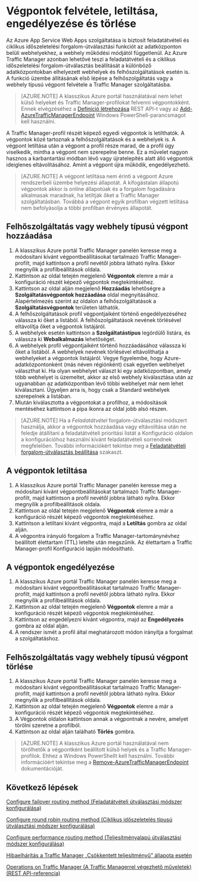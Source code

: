 <properties
   pageTitle="Végpontok kezelése az Azure Traffic Managerben | Microsoft Azure"
   description="Ez a cikk a végpontok Azure Traffic Managerben végzett felvételében, eltávolításában, engedélyezésében és letiltásában segít."
   services="traffic-manager"
   documentationCenter=""
   authors="sdwheeler"
   manager="carmonm"
   editor="tysonn" />
<tags
   ms.service="traffic-manager"
   ms.devlang="na"
   ms.topic="get-started-article"
   ms.tgt_pltfrm="na"
   ms.workload="infrastructure-services"
   ms.date="03/17/2016"
   ms.author="sewhee" />

# Végpontok felvétele, letiltása, engedélyezése és törlése

Az Azure App Service Web Apps szolgáltatása is biztosít feladatátvételi és ciklikus időszeletelési forgalom-útválasztási funkciót az adatközponton belüli webhelyekhez, a webhely működési módjától függetlenül. Az Azure Traffic Manager azonban lehetővé teszi a feladatátvételi és a ciklikus időszeletelési forgalom-útválasztás beállítását a különböző adatközpontokban elhelyezett webhelyek és felhőszolgáltatások esetén is. A funkció üzembe állításának első lépése a felhőszolgáltatás vagy a webhely típusú végpont felvétele a Traffic Manager szolgáltatásba.

>[AZURE.NOTE] A klasszikus Azure portál használatával nem lehet külső helyeket és Traffic Manager-profilokat felvenni végpontokként. Ennek elvégzéséhez a [Definíció létrehozása](http://go.microsoft.com/fwlink/p/?LinkId=400772) REST API-t vagy az [Add-AzureTrafficManagerEndpoint](http://go.microsoft.com/fwlink/p/?LinkId=400774) Windows PowerShell-parancsmagot kell használni.

A Traffic Manager-profil részét képező egyedi végpontok is letilthatók. A végpontok közé tartoznak a felhőszolgáltatások és a webhelyek is. A végpont letiltása után a végpont a profil része marad, de a profil úgy viselkedik, mintha a végpont nem szerepelne benne. Ez a művelet nagyon hasznos a karbantartási módban lévő vagy újratelepítés alatt álló végpontok ideiglenes eltávolításához. Amint a végpont újra működik, engedélyezhető.

>[AZURE.NOTE] A végpont letiltása nem érinti a végpont Azure rendszerbeli üzembe helyezési állapotát. A kifogástalan állapotú végpontok akkor is online állapotúak és a forgalom fogadására alkalmasak maradnak, ha letiltják őket a Traffic Manager szolgáltatásban. Továbbá a végpont egyik profilban végzett letiltása nem befolyásolja a többi profilban érvényes állapotát.

## Felhőszolgáltatás vagy webhely típusú végpont hozzáadása


1. A klasszikus Azure portál Traffic Manager panelén keresse meg a módosítani kívánt végpontbeállításokat tartalmazó Traffic Manager-profilt, majd kattintson a profil nevétől jobbra látható nyílra. Ekkor megnyílik a profilbeállítások oldala.
2. Kattintson az oldal tetején megjelenő **Végpontok** elemre a már a konfiguráció részét képező végpontok megtekintéséhez.
3. Kattintson az oldal alján megjelenő **Hozzáadás** lehetőségre a **Szolgáltatásvégpontok hozzáadása** oldal megnyitásához. Alapértelmezés szerint az oldalon a felhőszolgáltatások a **Szolgáltatásvégpontok** területen láthatók.
4. A felhőszolgáltatások profil végpontjaiként történő engedélyezéséhez válassza ki őket a listából. A felhőszolgáltatások nevének törlésével eltávolítja őket a végpontok listájáról.
5. A webhelyek esetén kattintson a **Szolgáltatástípus** legördülő listára, és válassza ki **Webalkalmazás** lehetőséget.
6. A webhelyek profil végpontjaiként történő hozzáadásához válassza ki őket a listából. A webhelyek nevének törlésével eltávolíthatja a webhelyeket a végpontok listájáról. Vegye figyelembe, hogy Azure-adatközpontonként (más néven régiónként) csak egyetlen webhelyet választhat ki. Ha olyan webhelyet választ ki egy adatközpontban, amely több webhelyet is üzemeltet, akkor az első webhely kiválasztása után az ugyanabban az adatközpontban lévő többi webhelyet már nem lehet kiválasztani. Ügyeljen arra is, hogy csak a Standard webhelyek szerepelnek a listában.
7. Miután kiválasztotta a végpontokat a profilhoz, a módosítások mentéséhez kattintson a pipa ikonra az oldal jobb alsó részen.

>[AZURE.NOTE] Ha a *Feladatátvétel* forgalom-útválasztási módszert használja, akkor a végpontok hozzáadása vagy eltávolítása után ne feledje átállítani a feladatátvételi prioritási listát a Konfiguráció oldalon a konfigurációhoz használni kívánt feladatátvételi sorrendnek megfelelően. További információkért tekintse meg a [Feladatátvételi forgalom-útválasztás beállítása](traffic-manager-configure-failover-routing-method.md) szakaszt.

## A végpontok letiltása

1. A klasszikus Azure portál Traffic Manager panelén keresse meg a módosítani kívánt végpontbeállításokat tartalmazó Traffic Manager-profilt, majd kattintson a profil nevétől jobbra látható nyílra. Ekkor megnyílik a profilbeállítások oldala.
2. Kattintson az oldal tetején megjelenő **Végpontok** elemre a már a konfiguráció részét képező végpontok megtekintéséhez.
3. Kattintson a letiltani kívánt végpontra, majd a **Letiltás** gombra az oldal alján.
4. A végpontra irányuló forgalom a Traffic Manager-tartománynévhez beállított élettartam (TTL) letelte után megszűnik. Az élettartam a Traffic Manager-profil Konfiguráció lapján módosítható.

## A végpontok engedélyezése

1. A klasszikus Azure portál Traffic Manager panelén keresse meg a módosítani kívánt végpontbeállításokat tartalmazó Traffic Manager-profilt, majd kattintson a profil nevétől jobbra látható nyílra. Ekkor megnyílik a profilbeállítások oldala.
2. Kattintson az oldal tetején megjelenő **Végpontok** elemre a már a konfiguráció részét képező végpontok megtekintéséhez.
3. Kattintson az engedélyezni kívánt végpontra, majd az **Engedélyezés** gombra az oldal alján.
4. A rendszer ismét a profil által meghatározott módon irányítja a forgalmat a szolgáltatáshoz.

## Felhőszolgáltatás vagy webhely típusú végpont törlése


1. A klasszikus Azure portál Traffic Manager panelén keresse meg a módosítani kívánt végpontbeállításokat tartalmazó Traffic Manager-profilt, majd kattintson a profil nevétől jobbra látható nyílra. Ekkor megnyílik a profilbeállítások oldala.
2. Kattintson az oldal tetején megjelenő **Végpontok** elemre a már a konfiguráció részét képező végpontok megtekintéséhez.
3. A Végpontok oldalon kattintson annak a végpontnak a nevére, amelyet törölni szeretne a profilból.
4. Kattintson az oldal alján található **Törlés** gombra.

>[AZURE.NOTE] A klasszikus Azure portál használatával nem törölhetők a végpontként beállított külső helyek és a Traffic Manager-profilok. Ehhez a Windows PowerShellt kell használni. További információért tekintse meg a [Remove-AzureTrafficManagerEndpoint](https://msdn.microsoft.com/library/dn690251.aspx) dokumentációját.

## Következő lépések


[Configure failover routing method (Feladatátvételi útválasztási módszer konfigurálása)](traffic-manager-configure-failover-routing-method.md)

[Configure round robin routing method (Ciklikus időszeletelés típusú útválasztási módszer konfigurálása)](traffic-manager-configure-round-robin-routing-method.md)

[Configure performance routing method (Teljesítményalapú útválasztási módszer konfigurálása)](traffic-manager-configure-performance-routing-method.md)

[Hibaelhárítás a Traffic Manager „Csökkentett teljesítményű” állapota esetén](traffic-manager-troubleshooting-degraded.md)

[Operations on Traffic Manager (A Traffic Managerrel végezhető műveletek) (REST API-referencia)](http://go.microsoft.com/fwlink/p/?LinkID=313584)



<!--HONumber=sep16_HO1-->


